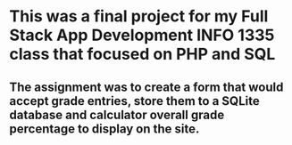 # This was a final project for my Full Stack App Development INFO 1335 class that focused on PHP and SQL

## The assignment was to create a form that would accept grade entries, store them to a SQLite database and calculator overall grade percentage to display on the site. 
